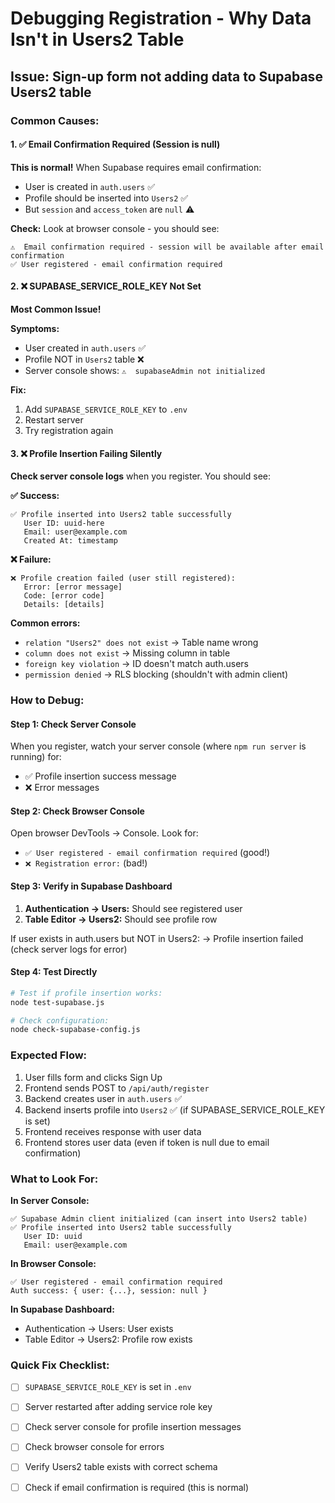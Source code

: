 # Debugging Registration - Why Data Isn't in Users2 Table

## Issue: Sign-up form not adding data to Supabase Users2 table

### Common Causes:

#### 1. ✅ Email Confirmation Required (Session is null)
**This is normal!** When Supabase requires email confirmation:
- User is created in `auth.users` ✅
- Profile should be inserted into `Users2` ✅  
- But `session` and `access_token` are `null` ⚠️

**Check:** Look at browser console - you should see:
```
⚠️  Email confirmation required - session will be available after email confirmation
✅ User registered - email confirmation required
```

#### 2. ❌ SUPABASE_SERVICE_ROLE_KEY Not Set
**Most Common Issue!**

**Symptoms:**
- User created in `auth.users` ✅
- Profile NOT in `Users2` table ❌
- Server console shows: `⚠️  supabaseAdmin not initialized`

**Fix:**
1. Add `SUPABASE_SERVICE_ROLE_KEY` to `.env`
2. Restart server
3. Try registration again

#### 3. ❌ Profile Insertion Failing Silently

**Check server console logs** when you register. You should see:

**✅ Success:**
```
✅ Profile inserted into Users2 table successfully
   User ID: uuid-here
   Email: user@example.com
   Created At: timestamp
```

**❌ Failure:**
```
❌ Profile creation failed (user still registered):
   Error: [error message]
   Code: [error code]
   Details: [details]
```

**Common errors:**
- `relation "Users2" does not exist` → Table name wrong
- `column does not exist` → Missing column in table
- `foreign key violation` → ID doesn't match auth.users
- `permission denied` → RLS blocking (shouldn't with admin client)

### How to Debug:

#### Step 1: Check Server Console
When you register, watch your server console (where `npm run server` is running) for:
- ✅ Profile insertion success message
- ❌ Error messages

#### Step 2: Check Browser Console
Open browser DevTools → Console. Look for:
- `✅ User registered - email confirmation required` (good!)
- `❌ Registration error:` (bad!)

#### Step 3: Verify in Supabase Dashboard
1. **Authentication → Users:** Should see registered user
2. **Table Editor → Users2:** Should see profile row

If user exists in auth.users but NOT in Users2:
→ Profile insertion failed (check server logs for error)

#### Step 4: Test Directly
```bash
# Test if profile insertion works:
node test-supabase.js

# Check configuration:
node check-supabase-config.js
```

### Expected Flow:

1. User fills form and clicks Sign Up
2. Frontend sends POST to `/api/auth/register`
3. Backend creates user in `auth.users` ✅
4. Backend inserts profile into `Users2` ✅ (if SUPABASE_SERVICE_ROLE_KEY is set)
5. Frontend receives response with user data
6. Frontend stores user data (even if token is null due to email confirmation)

### What to Look For:

**In Server Console:**
```
✅ Supabase Admin client initialized (can insert into Users2 table)
✅ Profile inserted into Users2 table successfully
   User ID: uuid
   Email: user@example.com
```

**In Browser Console:**
```
✅ User registered - email confirmation required
Auth success: { user: {...}, session: null }
```

**In Supabase Dashboard:**
- Authentication → Users: User exists
- Table Editor → Users2: Profile row exists

### Quick Fix Checklist:

- [ ] `SUPABASE_SERVICE_ROLE_KEY` is set in `.env`
- [ ] Server restarted after adding service role key
- [ ] Check server console for profile insertion messages
- [ ] Check browser console for errors
- [ ] Verify Users2 table exists with correct schema
- [ ] Check if email confirmation is required (this is normal)

